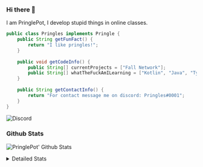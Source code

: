 ### Hi there 👋

I am PringlePot, I develop stupid things in online classes. 

```java
public class Pringles implements Pringle {
    public String getFunFact() {
        return "I like pringles!";
    }
    
    public void getCodeInfo() {
        public String[] currentProjects = ["Fall Network"];
        public String[] whatTheFuckAmILearning = ["Kotlin", "Java", "Typescript", "NextJS"];
    }
    
    public String getContactInfo() {
        return "For contact message me on discord: Pringles#0001";
    }
}
```
![Discord](https://discord.c99.nl/widget/theme-1/226911291636318208.png)


### Github Stats
![PringlePot' Github Stats](https://github-readme-stats.vercel.app/api?username=PringlePot&show_icons=true&theme=dark)

<details>
  <summary>Detailed Stats</summary>
    
<!--START_SECTION:waka-->
![Lines of code](https://img.shields.io/badge/From%20Hello%20World%20I%27ve%20Written-45956%20lines%20of%20code-blue)

**🐱 My Github Data** 

> 🏆 339 Contributions in the Year 2021
 > 
> 📦 84.4 kB Used in Github's Storage 
 > 
> 💼 Opted to Hire
 > 
> 📜 2 Public Repositories 
 > 
> 🔑 6 Private Repositories  
 > 
**I'm an Early 🐤** 

```text
🌞 Morning    45 commits     ████░░░░░░░░░░░░░░░░░░░░░   17.58% 
🌆 Daytime    132 commits    █████████████░░░░░░░░░░░░   51.56% 
🌃 Evening    79 commits     ███████░░░░░░░░░░░░░░░░░░   30.86% 
🌙 Night      0 commits      ░░░░░░░░░░░░░░░░░░░░░░░░░   0.0%

```
📅 **I'm Most Productive on Monday** 

```text
Monday       60 commits     █████░░░░░░░░░░░░░░░░░░░░   23.44% 
Tuesday      24 commits     ██░░░░░░░░░░░░░░░░░░░░░░░   9.38% 
Wednesday    26 commits     ██░░░░░░░░░░░░░░░░░░░░░░░   10.16% 
Thursday     60 commits     █████░░░░░░░░░░░░░░░░░░░░   23.44% 
Friday       45 commits     ████░░░░░░░░░░░░░░░░░░░░░   17.58% 
Saturday     34 commits     ███░░░░░░░░░░░░░░░░░░░░░░   13.28% 
Sunday       7 commits      ░░░░░░░░░░░░░░░░░░░░░░░░░   2.73%

```


📊 **This Week I Spent My Time On** 

```text
💬 Programming Languages: 
Java                     32 hrs 11 mins      ███████████████████████░░   92.94% 
XML                      1 hr 44 mins        █░░░░░░░░░░░░░░░░░░░░░░░░   5.01% 
YAML                     21 mins             ░░░░░░░░░░░░░░░░░░░░░░░░░   1.03% 
Markdown                 14 mins             ░░░░░░░░░░░░░░░░░░░░░░░░░   0.69% 
Git Config               6 mins              ░░░░░░░░░░░░░░░░░░░░░░░░░   0.33%

🔥 Editors: 
IntelliJ                 33 hrs 58 mins      ████████████████████████░   98.08% 
Sublime Text             39 mins             ░░░░░░░░░░░░░░░░░░░░░░░░░   1.92%

```

**I Mostly Code in Java** 

```text
Java                     4 repos             ████████████████████░░░░░   80.0% 
Kotlin                   1 repo              █████░░░░░░░░░░░░░░░░░░░░   20.0%

```



<!--END_SECTION:waka-->
</details>
